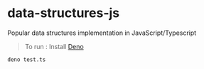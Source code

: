 # data-structures-js
Popular data structures implementation in JavaScript/Typescript

> To run : Install [Deno](https://deno.land)

  ```sh
  deno test.ts
  ```